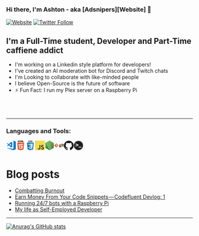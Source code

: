 ### Hi there, I'm Ashton - aka [Adsnipers][Website] 👋

[![Website](https://img.shields.io/website?label=adsnipers.me&style=for-the-badge&url=https%3A%2F%2Fadsnipers.me)](https://adsnipers.me)
[![Twitter Follow](https://img.shields.io/twitter/follow/AdsnipersTV?color=1DA1F2&logo=twitter&style=for-the-badge)](https://twitter.com/intent/follow?original_referer=https%3A%2F%2Fgithub.com%2FcodeSTACKr&screen_name=codeSTACKr)

## I'm a Full-Time student, Developer and Part-Time caffiene addict

-   I'm working on a Linkedin style platform for developers!
-   I've created an AI moderation bot for Discord and Twitch chats
-   I'm Looking to collaborate with like-minded people
-   I believe Open-Source is the future of software
-  ⚡ Fun Fact: I run my Plex server on a Raspberry Pi

<br />
<br />

---

### Languages and Tools:

<img align="left" alt="Visual Studio Code" width="26px" src="https://raw.githubusercontent.com/github/explore/80688e429a7d4ef2fca1e82350fe8e3517d3494d/topics/visual-studio-code/visual-studio-code.png" />
<img align="left" alt="HTML5" width="26px" src="https://raw.githubusercontent.com/github/explore/80688e429a7d4ef2fca1e82350fe8e3517d3494d/topics/html/html.png" />
<img align="left" alt="CSS3" width="26px" src="https://raw.githubusercontent.com/github/explore/80688e429a7d4ef2fca1e82350fe8e3517d3494d/topics/css/css.png" />
<img align="left" alt="JavaScript" width="26px" src="https://raw.githubusercontent.com/github/explore/80688e429a7d4ef2fca1e82350fe8e3517d3494d/topics/javascript/javascript.png" />
<img align="left" alt="Node.js" width="26px" src="https://raw.githubusercontent.com/github/explore/80688e429a7d4ef2fca1e82350fe8e3517d3494d/topics/nodejs/nodejs.png" />
<img align="left" alt="Git" width="26px" src="https://raw.githubusercontent.com/github/explore/80688e429a7d4ef2fca1e82350fe8e3517d3494d/topics/git/git.png" />
<img align="left" alt="GitHub" width="26px" src="https://raw.githubusercontent.com/github/explore/78df643247d429f6cc873026c0622819ad797942/topics/github/github.png" />
<img align="left" alt="Terminal" width="26px" src="https://raw.githubusercontent.com/github/explore/80688e429a7d4ef2fca1e82350fe8e3517d3494d/topics/terminal/terminal.png" />

<br />
<br />

# Blog posts
<!-- BLOG-POST-LIST:START -->
- [Combatting Burnout](https://adsnipers.medium.com/combatting-burnout-5c5112787243?source=rss-c2cd43df0de9------2)
- [Earn Money From Your Code Snippets — Codefluent Devlog: 1](https://adsnipers.medium.com/codefluent-devlog1-9cad993c66b1?source=rss-c2cd43df0de9------2)
- [Running 24/7 bots with a Raspberry Pi](https://medium.com/sniperbot/running-24-7-chat-bots-with-a-raspberry-pi-is-it-a-good-idea-8347d7069a2e?source=rss-c2cd43df0de9------2)
- [My life as Self-Employed Developer](https://medium.com/sniperbot/my-life-as-self-employed-developer-70d0d89453fc?source=rss-c2cd43df0de9------2)
<!-- BLOG-POST-LIST:END -->

---

[![Anurag's GitHub stats](https://github-readme-stats.vercel.app/api?username=Adsnipers&count_private=true&show_icons=true)](https://github.com/anuraghazra/github-readme-stats)